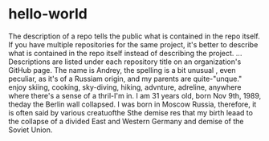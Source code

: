 # hello-world
The description of a repo tells the public what is contained in the repo itself. If you have multiple repositories for the same project, it's better to describe what is contained in the repo itself instead of describing the project. ... Descriptions are listed under each repository title on an organization's GitHub page.
The name is Andrey, the spelling is a bit unusual , even peculiar, as it's of a Russiam origin, and my parents are quite-"unque."  enjoy skiing, cooking, sky-diving, hiking, advnture, adreline, anywhere where there's a sense of a thril-I'm in. I am 31 years old, born Nov 9th, 1989, theday the Berlin wall collapsed. I was born in Moscow Russia, therefore, it is often said by various creatuofthe Sthe demise res that my birth leaad to the collapse of a divided East and Western Germany and demise of the Soviet Union. 

